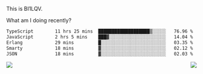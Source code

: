 This is BI1LQV.

What am I doing recently?

<!--START_SECTION:waka-->

```txt
TypeScript        11 hrs 25 mins  ███████████████████▒░░░░░   76.96 %
JavaScript        2 hrs 5 mins    ███▓░░░░░░░░░░░░░░░░░░░░░   14.04 %
Erlang            29 mins         █░░░░░░░░░░░░░░░░░░░░░░░░   03.35 %
Smarty            18 mins         ▓░░░░░░░░░░░░░░░░░░░░░░░░   02.12 %
JSON              18 mins         ▓░░░░░░░░░░░░░░░░░░░░░░░░   02.03 %
```

<!--END_SECTION:waka-->
<img align="right" src="https://github-readme-stats.vercel.app/api?username=bi1lqv&show_icons=true&count_private=true">

<img src="https://metrics.lecoq.io/bi1lqv?template=classic&base.activity=0&base.community=0&base.repositories=0&base.metadata=0&isocalendar=1&base=header%2C%20activity%2C%20community%2C%20repositories%2C%20metadata&base.indepth=false&base.hireable=false&isocalendar=false&isocalendar.duration=full-year&config.timezone=Asia%2FShanghai">
